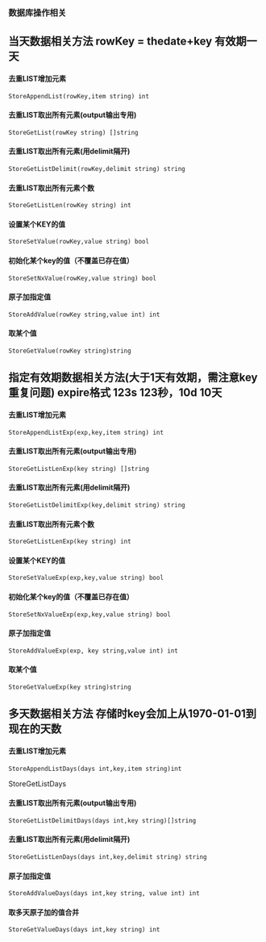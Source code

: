 ### 数据库操作相关

当天数据相关方法 rowKey = thedate+key 有效期一天
----------------------------------
#### 去重LIST增加元素
```
StoreAppendList(rowKey,item string) int
```

#### 去重LIST取出所有元素(output输出专用)
```
StoreGetList(rowKey string) []string
```

#### 去重LIST取出所有元素(用delimit隔开)
```
StoreGetListDelimit(rowKey,delimit string) string
```

#### 去重LIST取出所有元素个数
```
StoreGetListLen(rowKey string) int
```

#### 设置某个KEY的值
```
StoreSetValue(rowKey,value string) bool
```

#### 初始化某个key的值（不覆盖已存在值）
```
StoreSetNxValue(rowKey,value string) bool
```

#### 原子加指定值
```
StoreAddValue(rowKey string,value int) int
```
#### 取某个值
```
StoreGetValue(rowKey string)string
```

指定有效期数据相关方法(大于1天有效期，需注意key重复问题)  expire格式 123s 123秒，10d 10天
-----------------------------------------------

#### 去重LIST增加元素
```
StoreAppendListExp(exp,key,item string) int
```

#### 去重LIST取出所有元素(output输出专用)
```
StoreGetListLenExp(key string) []string
```

#### 去重LIST取出所有元素(用delimit隔开)
```
StoreGetListDelimitExp(key,delimit string) string
```

#### 去重LIST取出所有元素个数
```
StoreGetListLenExp(key string) int
```

#### 设置某个KEY的值
```
StoreSetValueExp(exp,key,value string) bool
```

#### 初始化某个key的值（不覆盖已存在值）
```
StoreSetNxValueExp(exp,key,value string) bool
```

#### 原子加指定值
```
StoreAddValueExp(exp, key string,value int) int
```

#### 取某个值
```
StoreGetValueExp(key string)string
```

多天数据相关方法 存储时key会加上从1970-01-01到现在的天数
--------------------------------------------------
#### 去重LIST增加元素
```
StoreAppendListDays(days int,key,item string)int
```
StoreGetListDays

#### 去重LIST取出所有元素(output输出专用)
```
StoreGetListDelimitDays(days int,key string)[]string
```

#### 去重LIST取出所有元素(用delimit隔开)
```
StoreGetListLenDays(days int,key,delimit string) string
```
#### 原子加指定值
```
StoreAddValueDays(days int,key string, value int) int
```
#### 取多天原子加的值合并
```
StoreGetValueDays(days int,key string) int
```